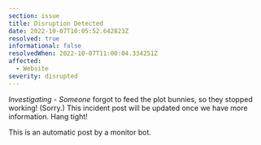 ```yaml
---
section: issue
title: Disruption Detected
date: 2022-10-07T10:05:52.642823Z
resolved: true
informational: false
resolvedWhen: 2022-10-07T11:00:04.334251Z
affected:
  - Website
severity: disrupted
---
```

*Investigating* - _Someone_ forgot to feed the plot bunnies, so they stopped working! (Sorry.) This incident post will be updated once we have more information. Hang tight!

This is an automatic post by a monitor bot.
        